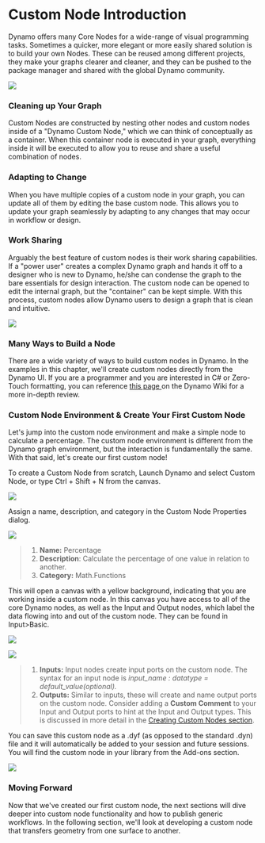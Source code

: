# Custom Node Introduction

Dynamo offers many Core Nodes for a wide-range of visual programming tasks. Sometimes a quicker, more elegant or more easily shared solution is to build your own Nodes. These can be reused among different projects, they make your graphs clearer and cleaner, and they can be pushed to the package manager and shared with the global Dynamo community.

![](<../../.gitbook/assets/custom node intro - intro img.jpg>)

### Cleaning up Your Graph

Custom Nodes are constructed by nesting other nodes and custom nodes inside of a "Dynamo Custom Node," which we can think of conceptually as a container. When this container node is executed in your graph, everything inside it will be executed to allow you to reuse and share a useful combination of nodes.

### Adapting to Change&#x20;

When you have multiple copies of a custom node in your graph, you can update all of them by editing the base custom node. This allows you to update your graph seamlessly by adapting to any changes that may occur in workflow or design.

### Work Sharing&#x20;

Arguably the best feature of custom nodes is their work sharing capabilities. If a "power user" creates a complex Dynamo graph and hands it off to a designer who is new to Dynamo, he/she can condense the graph to the bare essentials for design interaction. The custom node can be opened to edit the internal graph, but the "container" can be kept simple. With this process, custom nodes allow Dynamo users to design a graph that is clean and intuitive.

![](<../../.gitbook/assets/custom node intro - work sharing 01.jpg>)

### Many Ways to Build a Node&#x20;

There are a wide variety of ways to build custom nodes in Dynamo. In the examples in this chapter, we'll create custom nodes directly from the Dynamo UI. If you are a programmer and you are interested in C# or Zero-Touch formatting, you can reference [this page ](https://github.com/DynamoDS/Dynamo/wiki/How-To-Create-Your-Own-Nodes)on the Dynamo Wiki for a more in-depth review.

### Custom Node Environment & Create Your First Custom Node

Let's jump into the custom node environment and make a simple node to calculate a percentage. The custom node environment is different from the Dynamo graph environment, but the interaction is fundamentally the same. With that said, let's create our first custom node!



To create a Custom Node from scratch, Launch Dynamo and select Custom Node, or type Ctrl + Shift + N from the canvas.

![](<../../.gitbook/assets/custom node intro - custom node environment 01.jpg>)

Assign a name, description, and category in the Custom Node Properties dialog.

![](<../../.gitbook/assets/custom node intro - custom node environment 02.jpg>)

> 1. **Name:** Percentage
> 2. **Description**: Calculate the percentage of one value in relation to another.
> 3. **Category:** Math.Functions

This will open a canvas with a yellow background, indicating that you are working inside a custom node. In this canvas you have access to all of the core Dynamo nodes, as well as the Input and Output nodes, which label the data flowing into and out of the custom node. They can be found in Input>Basic.

![](<../../.gitbook/assets/custom node intro - custom node environment 03.jpg>)



![](<../../.gitbook/assets/custom node intro - custom node environment 04.jpg>)

> 1. **Inputs:** Input nodes create input ports on the custom node. The syntax for an input node is _input\_name : datatype = default\_value(optional)._
> 2. **Outputs:** Similar to inputs, these will create and name output ports on the custom node. Consider adding a **Custom Comment** to your Input and Output ports to hint at the Input and Output types. This is discussed in more detail in the [Creating Custom Nodes section](10-2\_creating.md).

You can save this custom node as a .dyf (as opposed to the standard .dyn) file and it will automatically be added to your session and future sessions. You will find the custom node in your library from the Add-ons section.

![](<../../.gitbook/assets/custom node intro - custom node environment 05.jpg>)

### Moving Forward&#x20;

Now that we've created our first custom node, the next sections will dive deeper into custom node functionality and how to publish generic workflows. In the following section, we'll look at developing a custom node that transfers geometry from one surface to another.
